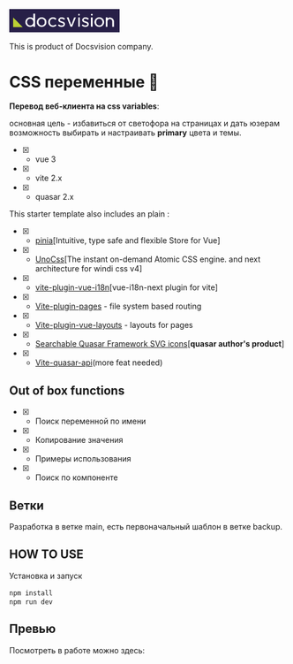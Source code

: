 <img src="src/assets/img/logo1.png"  width="200px">

This is product of Docsvision company.

# CSS переменные 🌹

**Перевод веб-клиента на css variables**:

основная цель - избавиться от светофора на страницах и дать юзерам возможность выбирать и настраивать **primary** цвета и темы.

- [x] - vue 3
- [x] - vite 2.x
- [x] - quasar 2.x

This starter template also includes an plain :

- [x] - [pinia](https://github.com/vuejs/pinia)[Intuitive, type safe and flexible Store for Vue]
- [x] - [UnoCss](https://github.com/antfu/unocss)[The instant on-demand Atomic CSS engine. and next architecture for windi css v4]
- [x] - [vite-plugin-vue-i18n](https://github.com/intlify/bundle-tools/tree/main/packages/vite-plugin-vue-i18n)[vue-i18n-next plugin for vite]
- [x] - [Vite-plugin-pages](https://github.com/hannoeru/vite-plugin-pages) - file system based routing
- [x] - [Vite-plugin-vue-layouts](https://github.com/JohnCampionJr/vite-plugin-vue-layouts) - layouts for pages
- [x] - [Searchable Quasar Framework SVG icons](https://github.com/hawkeye64/iconexplorer.app)[**quasar author's product**]
- [x] - [Vite-quasar-api](https://github.com/fyeeme/vite-quasar-api)(more feat needed)

## Out of box functions

- [x] - Поиск переменной по имени
- [x] - Копирование значения
- [x] - Примеры использования
- [x] - Поиск по компоненте

## Ветки

Разработка в ветке main, есть первоначальный шаблон в ветке backup.

## HOW TO USE

Установка и запуск

```shell
npm install
npm run dev
```

## Превью

Посмотреть в работе можно здесь:
